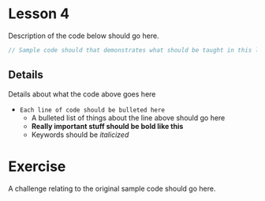 # Lesson 4

Description of the code below should go here.

```C#
// Sample code should that demonstrates what should be taught in this lesson should go here
```
## Details
Details about what the code above goes here

* `Each line of code should be bulleted here`
    * A bulleted list of things about the line above should go here
    * **Really important stuff should be bold like this**
    * Keywords should be *italicized*
# Exercise

A challenge relating to the original sample code should go here.
